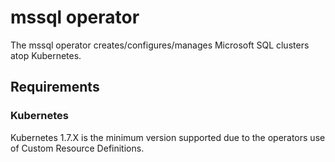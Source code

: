 # mssql operator
The mssql operator creates/configures/manages Microsoft SQL clusters atop Kubernetes.

## Requirements 
### Kubernetes
Kubernetes 1.7.X is the minimum version supported due to the operators use of Custom Resource Definitions.